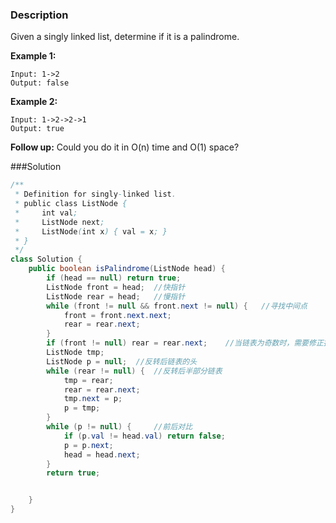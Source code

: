 ### Description

Given a singly linked list, determine if it is a palindrome.

**Example 1:**

```
Input: 1->2
Output: false
```

**Example 2:**

```
Input: 1->2->2->1
Output: true
```

**Follow up:**
Could you do it in O(n) time and O(1) space?



###Solution

```java
/**
 * Definition for singly-linked list.
 * public class ListNode {
 *     int val;
 *     ListNode next;
 *     ListNode(int x) { val = x; }
 * }
 */
class Solution {
    public boolean isPalindrome(ListNode head) {
        if (head == null) return true;
        ListNode front = head;  //快指针
        ListNode rear = head;   //慢指针
        while (front != null && front.next != null) {   //寻找中间点
            front = front.next.next;
            rear = rear.next;
        }
        if (front != null) rear = rear.next;    //当链表为奇数时，需要修正指向
        ListNode tmp;
        ListNode p = null;  //反转后链表的头
        while (rear != null) {  //反转后半部分链表
            tmp = rear;
            rear = rear.next;
            tmp.next = p;
            p = tmp;
        }
        while (p != null) {     //前后对比
            if (p.val != head.val) return false;
            p = p.next;
            head = head.next;
        }
        return true;


    }
}
```

